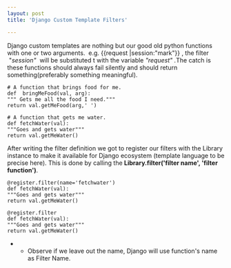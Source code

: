 ```yaml
---
layout: post
title: 'Django Custom Template Filters'

---
```


Django custom templates are nothing but our good old python functions with one or two arguments.  e.g. {{request |session:"mark"}} , the filter  "<em>session"</em>  will be substituted t with the variable <em>"request" .</em>The catch is these functions should always fail silently and should return something(preferably something meaningful).

	# A function that brings food for me.
	def  bringMeFood(val, arg):
	""" Gets me all the food I need."""
	return val.getMeFood(arg,' ')

	# A function that gets me water.
	def fetchWater(val):
	"""Goes and gets water"""
	return val.getMeWater()

After writing the filter definition we got to register our filters with the Library instance to make it available for Django ecosystem (template language to be precise here). This is done by calling the <strong>Library.filter('filter name', 'filter function')</strong>.

	@register.filter(name='fetchwater')
	def fetchWater(val):
	"""Goes and gets water"""
	return val.getMeWater()

	@register.filter
	def fetchWater(val):
	"""Goes and gets water"""
	return val.getMeWater()

- * Observe if we leave out the name, Django will use function's name as Filter Name.
